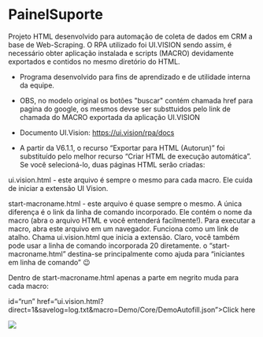 # PainelSuporte
Projeto HTML desenvolvido para automação de coleta de dados em CRM a base de Web-Scraping. O RPA utilizado foi UI.VISION sendo assim, é necessário obter aplicação instalada e scripts (MACRO) devidamente exportados e contidos no mesmo diretório do HTML. 

- Programa desenvolvido para fins de aprendizado e de utilidade interna da equipe.

- OBS, no modelo original os botões "buscar" contém chamada href para pagina do google, os mesmos devse ser substtuidos pelo link de chamada do MACRO exportada da aplicação UI.VISION

- Documento UI.Vision: https://ui.vision/rpa/docs

- A partir da V6.1.1, o recurso “Exportar para HTML (Autorun)” foi substituído pelo melhor recurso “Criar HTML de execução automática”. Se você selecioná-lo, duas páginas HTML serão criadas:

ui.vision.html - este arquivo é sempre o mesmo para cada macro. Ele cuida de iniciar a extensão UI Vision.

start-macroname.html - este arquivo é quase sempre o mesmo. A única diferença é o link da linha de comando incorporado. Ele contém o nome da macro (abra o arquivo HTML e você entenderá facilmente!). Para executar a macro, abra este arquivo em um navegador. Funciona como um link de atalho. Chama ui.vision.html que inicia a extensão. Claro, você também pode usar a linha de comando incorporada 20 diretamente. o “start-macroname.html” destina-se principalmente como ajuda para “iniciantes em linha de comando” :wink:

Dentro de start-macroname.html apenas a parte em negrito muda para cada macro:

id=“run” href=“ui.vision.html?direct=1&savelog=log.txt&macro=Demo/Core/DemoAutofill.json”>Click here

<img src="https://forum.ui.vision/uploads/db8324/original/2X/f/fc0946ea644075f16a2e82eaf692c0a031bc6921.png" />

